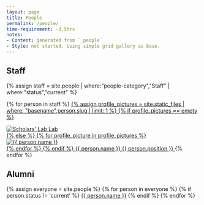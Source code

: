 ```yaml
---
layout: page
title: People
permalink: /people/
time-requirement: ~3.5hrs
notes:
- Content: generated from `_people`
- Style: not started. Using simple grid gallery as base.
---
```


<h2>Staff</h2>
{% assign staff = site.people | where:"people-category","Staff" | where:"status","current" %}
<nav class="people" role="navigation">


{% for person in staff %}
  <a href="{{ site.url }}/people/{{ person.slug }}">
    {% assign profile_pictures = site.static_files | where: "basename",person.slug | limit: 1 %}
    {% if profile_pictures == empty %}
        <div class="image"><img src="{{ site.baseurl }}/assets/img/people/scholarslab.png" alt="Scholars' Lab Lab"></div>
    {% else %}
        {% for profile_picture in profile_pictures %}
          <div class="image"><img src="{{ profile_picture.path }}" alt="{{ person.name }}"></div>
        {% endfor %}
    {% endif %}
  <span class="fn name">{{ person.name }}</span>
  <span class="title">{{ person.position }}</span>
  </a>
{% endfor %}
</nav>

<h2>Alumni</h2>
<nav class="people" role="navigation">
{% assign everyone = site.people %}
{% for person in everyone %}
  {% if person.status != 'current' %}
    <a href="{{ site.url }}/people/{{ person.slug }}">{{ person.name }}</a>
  {% endif %}
{% endfor %}
